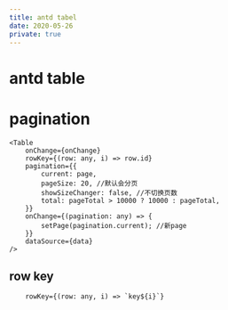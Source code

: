 ```yaml
---
title: antd tabel
date: 2020-05-26
private: true
---
```

# antd table

# pagination

    <Table 
        onChange={onChange}
        rowKey={(row: any, i) => row.id}
        pagination={{ 
            current: page,
            pageSize: 20, //默认会分页
            showSizeChanger: false, //不切换页数
            total: pageTotal > 10000 ? 10000 : pageTotal,
        }}
        onChange={(pagination: any) => {
            setPage(pagination.current); //新page
        }}
        dataSource={data}
    />

## row key
        rowKey={(row: any, i) => `key${i}`}